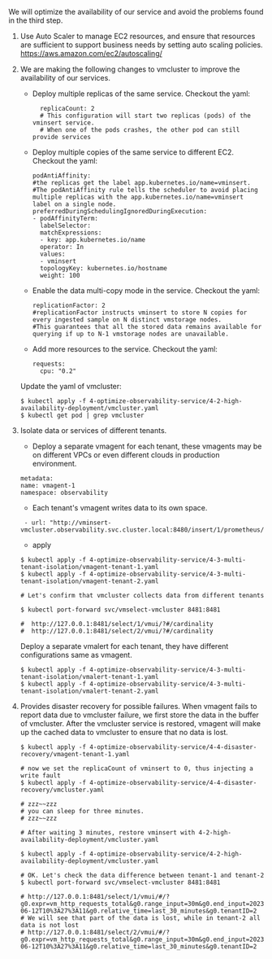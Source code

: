 We will optimize the availability of our service and avoid the problems found in the third step.

1. Use Auto Scaler to manage EC2 resources, and ensure that resources are sufficient to support business needs by setting auto scaling policies. https://aws.amazon.com/ec2/autoscaling/

2. We are making the following changes to vmcluster to improve the availability of our services.
   - Deploy multiple replicas of the same service. Checkout the yaml:
     ```
       replicaCount: 2
       # This configuration will start two replicas (pods) of the vminsert service.
       # When one of the pods crashes, the other pod can still provide services
     ```
   - Deploy multiple copies of the same service to different EC2. Checkout the yaml:
       ```
       podAntiAffinity:
       #the replicas get the label app.kubernetes.io/name=vminsert.
       #The podAntiAffinity rule tells the scheduler to avoid placing multiple replicas with the app.kubernetes.io/name=vminsert label on a single node.
       preferredDuringSchedulingIgnoredDuringExecution:
       - podAffinityTerm:
         labelSelector:
         matchExpressions:
         - key: app.kubernetes.io/name
         operator: In
         values:
         - vminsert
         topologyKey: kubernetes.io/hostname
         weight: 100     
       ```
   - Enable the data multi-copy mode in the service. Checkout the yaml:
       ```
       replicationFactor: 2
       #replicationFactor instructs vminsert to store N copies for every ingested sample on N distinct vmstorage nodes.
       #This guarantees that all the stored data remains available for querying if up to N-1 vmstorage nodes are unavailable.
       ```
   - Add more resources to the service. Checkout the yaml:
       ```
       requests:
         cpu: "0.2"
       ```

   Update the yaml of vmcluster:
    ```
    $ kubectl apply -f 4-optimize-observability-service/4-2-high-availability-deployment/vmcluster.yaml
    $ kubectl get pod | grep vmcluster
    ```

3. Isolate data or services of different tenants.
   - Deploy a separate vmagent for each tenant, these vmagents may be on different VPCs or even different clouds in production environment.
    ```
    metadata:
    name: vmagent-1
    namespace: observability
    ```
   
   - Each tenant's vmagent writes data to its own space.
   ```
    - url: "http://vminsert-vmcluster.observability.svc.cluster.local:8480/insert/1/prometheus/api/v1/write"
   ```
   - apply
   ```
   $ kubectl apply -f 4-optimize-observability-service/4-3-multi-tenant-isolation/vmagent-tenant-1.yaml
   $ kubectl apply -f 4-optimize-observability-service/4-3-multi-tenant-isolation/vmagent-tenant-2.yaml
   
   # Let's confirm that vmcluster collects data from different tenants
   
   $ kubectl port-forward svc/vmselect-vmcluster 8481:8481 
   
   #  http://127.0.0.1:8481/select/1/vmui/?#/cardinality
   #  http://127.0.0.1:8481/select/2/vmui/?#/cardinality
   ```

   Deploy a separate vmalert for each tenant, they have different configurations same as vmagent.
   ```
   $ kubectl apply -f 4-optimize-observability-service/4-3-multi-tenant-isolation/vmalert-tenant-1.yaml
   $ kubectl apply -f 4-optimize-observability-service/4-3-multi-tenant-isolation/vmalert-tenant-2.yaml
   ```

4. Provides disaster recovery for possible failures.
   When vmagent fails to report data due to vmcluster failure, we first store the data in the buffer of vmcluster. After the vmcluster service is restored, vmagent will make up the cached data to vmcluster to ensure that no data is lost.
   ```
   $ kubectl apply -f 4-optimize-observability-service/4-4-disaster-recovery/vmagent-tenant-1.yaml
   
   # now we set the replicaCount of vminsert to 0, thus injecting a write fault
   $ kubectl apply -f 4-optimize-observability-service/4-4-disaster-recovery/vmcluster.yaml
   
   # zzz~~zzz
   # you can sleep for three minutes.
   # zzz~~zzz

   # After waiting 3 minutes, restore vminsert with 4-2-high-availability-deployment/vmcluster.yaml
   
   $ kubectl apply -f 4-optimize-observability-service/4-2-high-availability-deployment/vmcluster.yaml
   
   # OK. Let's check the data difference between tenant-1 and tenant-2
   $ kubectl port-forward svc/vmselect-vmcluster 8481:8481 
   
   # http://127.0.0.1:8481/select/1/vmui/#/?g0.expr=vm_http_requests_total&g0.range_input=30m&g0.end_input=2023-06-12T10%3A27%3A11&g0.relative_time=last_30_minutes&g0.tenantID=2
   # We will see that part of the data is lost, while in tenant-2 all data is not lost
   # http://127.0.0.1:8481/select/2/vmui/#/?g0.expr=vm_http_requests_total&g0.range_input=30m&g0.end_input=2023-06-12T10%3A27%3A11&g0.relative_time=last_30_minutes&g0.tenantID=2
   ```
   

